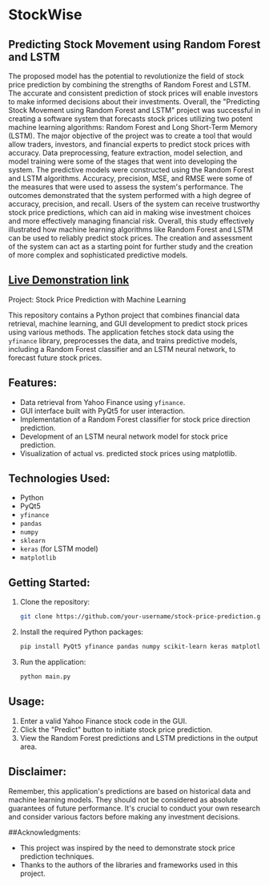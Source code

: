 # StockWise
## Predicting Stock Movement using Random Forest and LSTM

The proposed model has the potential to revolutionize the field of stock price prediction by combining the strengths of Random Forest and LSTM. The accurate and consistent prediction of stock prices will enable investors to make informed decisions about their investments.
Overall, the "Predicting Stock Movement using Random Forest and LSTM" project was successful in creating a software system that forecasts stock prices utilizing two potent machine learning algorithms: Random Forest and Long Short-Term Memory (LSTM). The major objective of the project was to create a tool that would allow traders, investors, and financial experts to predict stock prices with accuracy.
Data preprocessing, feature extraction, model selection, and model training were some of the stages that went into developing the system. The predictive models were constructed using the Random Forest and LSTM algorithms. Accuracy, precision, MSE, and RMSE were some of the measures that were used to assess the system's performance.
The outcomes demonstrated that the system performed with a high degree of accuracy, precision, and recall. Users of the system can receive trustworthy stock price predictions, which can aid in making wise investment choices and more effectively managing financial risk.
Overall, this study effectively illustrated how machine learning algorithms like Random Forest and LSTM can be used to reliably predict stock prices. The creation and assessment of the system can act as a starting point for further study and the creation of more complex and sophisticated predictive models.


## [Live Demonstration link](https://youtu.be/5_97PWqj-l0)


Project: Stock Price Prediction with Machine Learning

This repository contains a Python project that combines financial data retrieval, machine learning, and GUI development to predict stock prices using various methods. The application fetches stock data using the `yfinance` library, preprocesses the data, and trains predictive models, including a Random Forest classifier and an LSTM neural network, to forecast future stock prices.

## Features:

- Data retrieval from Yahoo Finance using `yfinance`.
- GUI interface built with PyQt5 for user interaction.
- Implementation of a Random Forest classifier for stock price direction prediction.
- Development of an LSTM neural network model for stock price prediction.
- Visualization of actual vs. predicted stock prices using matplotlib.

## Technologies Used:

- Python
- PyQt5
- `yfinance`
- `pandas`
- `numpy`
- `sklearn`
- `keras` (for LSTM model)
- `matplotlib`

## Getting Started:

1. Clone the repository:
   ```bash
   git clone https://github.com/your-username/stock-price-prediction.git
   ```

2. Install the required Python packages:
   ```bash
   pip install PyQt5 yfinance pandas numpy scikit-learn keras matplotlib
   ```

3. Run the application:
   ```bash
   python main.py
   ```

## Usage:

1. Enter a valid Yahoo Finance stock code in the GUI.
2. Click the "Predict" button to initiate stock price prediction.
3. View the Random Forest predictions and LSTM predictions in the output area.

## Disclaimer:

Remember, this application's predictions are based on historical data and machine learning models. They should not be considered as absolute guarantees of future performance. It's crucial to conduct your own research and consider various factors before making any investment decisions.


##Acknowledgments:

- This project was inspired by the need to demonstrate stock price prediction techniques.
- Thanks to the authors of the libraries and frameworks used in this project.
